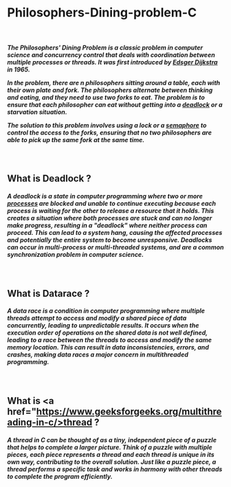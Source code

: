 # Philosophers-Dining-problem-C
<br>
<h5>The Philosophers' Dining Problem is a classic problem in computer science and concurrency control that deals with coordination between multiple processes or threads. It was first introduced by <a href="https://en.wikipedia.org/wiki/Edsger_W._Dijkstra">Edsger Dijkstra</a> in 1965.<br>

In the problem, there are n philosophers sitting around a table, each with their own plate and fork. The philosophers alternate between thinking and eating, and they need to use two forks to eat. The problem is to ensure that each philosopher can eat without getting into a <a href="https://en.wikipedia.org/wiki/Deadlock">deadlock</a> or a starvation situation.<br>

The solution to this problem involves using a lock or a <a href="https://en.wikipedia.org/wiki/Semaphore_(programming)">semaphore</a> to control the access to the forks, ensuring that no two philosophers are able to pick up the same fork at the same time.</h5><br>

 ## What is Deadlock ? 
  <h5><em>
A deadlock is a state in computer programming where two or more <a href="https://www.gnu.org/software/libc/manual/html_node/Processes.html">processes</a> are blocked and unable to continue executing because each process is waiting for the other to release a resource that it holds. This creates a situation where both processes are stuck and can no longer make progress, resulting in a "deadlock" where neither process can proceed. This can lead to a system hang, causing the affected processes and potentially the entire system to become unresponsive. Deadlocks can occur in multi-process or multi-threaded systems, and are a common synchronization problem in computer science.</em></h5>
 <br>

 
 ##   What is Datarace ?
  <h5>
 A data race is a condition in computer programming where multiple threads attempt to access and modify a shared piece of data concurrently, leading to unpredictable results. It occurs when the execution order of operations on the shared data is not well defined, leading to a race between the threads to access and modify the same memory location. This can result in data inconsistencies, errors, and crashes, making data races a major concern in multithreaded programming.</h5>
 
 <br>
 
 ##  What is <a href="https://www.geeksforgeeks.org/multithreading-in-c/>thread</a> ?
 
 <h5>
 A thread in C can be thought of as a tiny, independent piece of a puzzle that helps to complete a larger picture. Think of a puzzle with multiple pieces, each piece represents a thread and each thread is unique in its own way, contributing to the overall solution. Just like a puzzle piece, a thread performs a specific task and works in harmony with other threads to complete the program efficiently.</h5>
